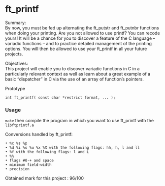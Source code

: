 # ft_printf
  
Summary:  
By now, you must be fed up alternating the ft_putstr and ft_putnbr
functions when doing your printing. Are you not allowed to use printf? You can recode
yours! It will be a chance for you to discover a feature of the C language – variadic
functions – and to practice detailed management of the printing options. You will then
be allowed to use your ft_printf in all your future projects.

Objectives:  
This project will enable you to discover variadic functions
in C in a particularly relevant context as well as learn about a great example of a basic
“dispatcher” in C via the use of an array of function’s pointers.
  
  
Prototype  
```
int ft_printf( const char *restrict format, ... );
```
  
### Usage
```make``` then compile the program in which you want to use ft_printf with the ```libftprintf.a```  
  
Conversions handled by ft_printf:  
```
• %c %s %p  
• %d %i %o %u %x %X with the following flags: hh, h, l and ll  
• %f with the following flags: l and L  
• %%  
• flags #0-+ and space
• minimum field-width
• precision
```
  
Obtained mark for this project : 96/100
